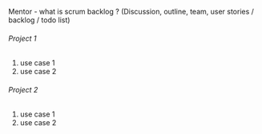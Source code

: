 Mentor - what is scrum backlog ? 
(Discussion, outline, team, user stories / backlog / todo list)

###### Project 1
1. use case 1
2. use case 2

###### Project 2
1. use case 1
2. use case 2
